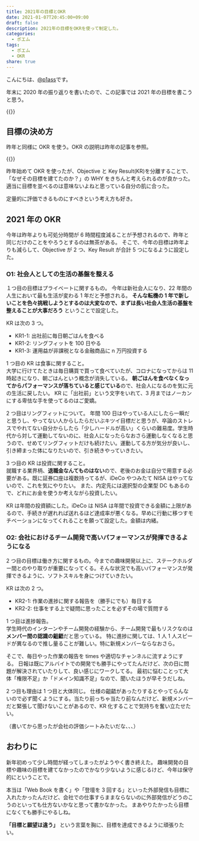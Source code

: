 ```yaml
---
title: 2021年の目標とOKR
date: 2021-01-07T20:45:00+09:00
draft: false
description: 2021年の目標をOKRを使って制定した。
categories:
  - ポエム
tags:
  - ポエム
  - OKR
share: true
---
```


こんにちは、[@p1ass](https://twitter.com/p1ass)です。

年末に 2020 年の振り返りを書いたので、この記事では 2021 年の目標を書こうと思う。

{{<ex-link url="https://blog.p1ass.com/posts/review-of-2020/" >}}

<!--more-->

## 目標の決め方

昨年と同様に OKR を使う。OKR の説明は昨年の記事を参照。

{{<ex-link url="https://blog.p1ass.com/posts/okr-2020/" >}}

昨年始めて OKR を使ったが、Objective と Key Result(KR)を分離することで、「なぜその目標を建てたのか？」の WHY をきちんと考えられるのが良かった。適当に目標を並べるのは意味ないよねと思っている自分の肌に合った。

定量的に評価できるものにすべきという考え方も好き。

## 2021 年の OKR

今年は昨年よりも可処分時間が 6 時間程度減ることが予想されるので、昨年と同じだけのことをやろうとするのは無茶がある。
そこで、今年の目標は昨年よりも減らして、Objective が 2 つ、Key Result が合計 5 つになるように設定した。

### O1: 社会人としての生活の基盤を整える

１つ目の目標はプライベートに関するもの。
今年は新社会人になり、22 年間の人生において最も生活が変わる 1 年だと予想される。
**そんな転機の 1 年で新しいことを色々挑戦しようとするのは大変なので、まずは長い社会人生活の基盤を整えることが大事だろう** ということで設定した。

KR は次の 3 つ。

- KR1-1: 出社前に毎日朝ごはんを食べる
- KR1-2: リングフィットを 100 日やる
- KR1-3: 運用益が非課税となる金融商品に n 万円投資する

1 つ目の KR は食事に関すること。  
大学に行けてたときは毎日購買で買って食べていたが、コロナになってからは 11 時起きになり、朝ごはんという概念が消失している。
**朝ごはんを食べなくなってからパフォーマンスが落ちていると感じている**ので、社会人になるのを気に元の生活に戻したい。
KR に「出社前」という文字をいれて、3 月まではノーカンにする卑怯な手を使ってるのはご愛嬌。

2 つ目はリングフィットについて。
年間 100 日はやっている人にしたら一瞬だと思うし、やってない人からしたらだいぶキツイ目標だと思うが、卒論のストレスでやれてない自分からしたら「少しハードルが高い」くらいの難易度。学生時代から対して運動してないのに、社会人になったらなおさら運動しなくなると思うので、せめてリングフィットだけも続けたい。運動してる方が気分が良いし、引き締まった体になりたいので、引き続きやっていきたい。

3 つ目の KR は投資に関すること。  
就職する業界柄、**退職金なんてものはない**ので、老後のお金は自分で用意する必要がある。既に証券口座は複数持ってるが、iDeCo やつみたて NISA はやってないので、これを気にやりたい。
また、内定先には選択型の企業型 DC もあるので、どれにお金を使うか考えながら投資したい。

KR は年間の投資額にした。iDeCo は NISA は年間で投資できる金額に上限があるので、手続きが遅れれば送れるほど達成率が悪くなる。早めに行動に移つすモチベーションになってくれることを願って設定した。金額は内緒。

### O2: 会社におけるチーム開発で高いパフォーマンスが発揮できるようになる

2 つ目の目標は働き方に関するもの。今までの趣味開発以上に、ステークホルダー間とのやり取りが重要になってくる。そんな状況でも高いパフォーマンスが発揮できるように、ソフトスキルを身につけていきたい。

KR は次の 2 つ。

- KR2-1: 作業の進捗に関する報告を（勝手にでも）毎日する
- KR2-2: 仕事をする上で疑問に思ったことを必ずその場で質問する

1 つ目は進捗報告。  
学生時代のインターンやチーム開発の経験から、チーム開発で最もリスクなのは**メンバー間の認識の齟齬**だと思っている。
特に進捗に関しては、1 人 1 人スピードが異なるので推し量ることが難しい。特に新規メンバーならなおさら。

そこで、毎日やった作業の報告を times や適切なチャンネルに流すようにする。
日報は既にアルバイトでの開発でも勝手にやってたんだけど、次の日に問題が解決されていたりして、良い感じにワークしてる。
最初に悩むことって大体「権限不足」か「ドメイン知識不足」なので、聞いたほうが早そうだしね。

2 つ目も理由は 1 つ目と大体同じ。
仕様の齟齬があったりするとやってらんないので必ず聞くようにする。当たり前っちゃ当たり前なんだけど、新規メンバーだと緊張して聞けないことがあるので、KR 化することで気持ちを奮い立たせたい。

（書いてから思ったが会社の評価シートみたいだな、、、）

## おわりに

新年初めって少し時間が経ってしまったがようやく書き終えた。
趣味開発の目標や趣味の目標を建てなかったのでかなり少ないように感じるけど、今年は保守的にということで。

本当は「Web Book を書く」や「登壇を 3 回する」といった外部発信も目標に入れたかったんだけど、会社での仕事すらままならないのに外部発信がどうのこうのといっても仕方ないかなと思って書かなかった。
まあやりたかったら目標になくても勝手にやるしね。

**「目標と願望は違う」** という言葉を胸に、目標を達成できるように頑張りたい。
